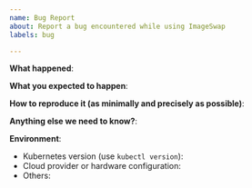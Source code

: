 ```yaml
---
name: Bug Report
about: Report a bug encountered while using ImageSwap
labels: bug

---
```


<!-- Please use this template while reporting a bug and provide as much info as possible. Not doing so may result in your bug not being addressed in a timely manner. Thanks!
-->

**What happened**:

**What you expected to happen**:

**How to reproduce it (as minimally and precisely as possible)**:

**Anything else we need to know?**:

**Environment**:

- Kubernetes version (use `kubectl version`):
- Cloud provider or hardware configuration:
- Others: